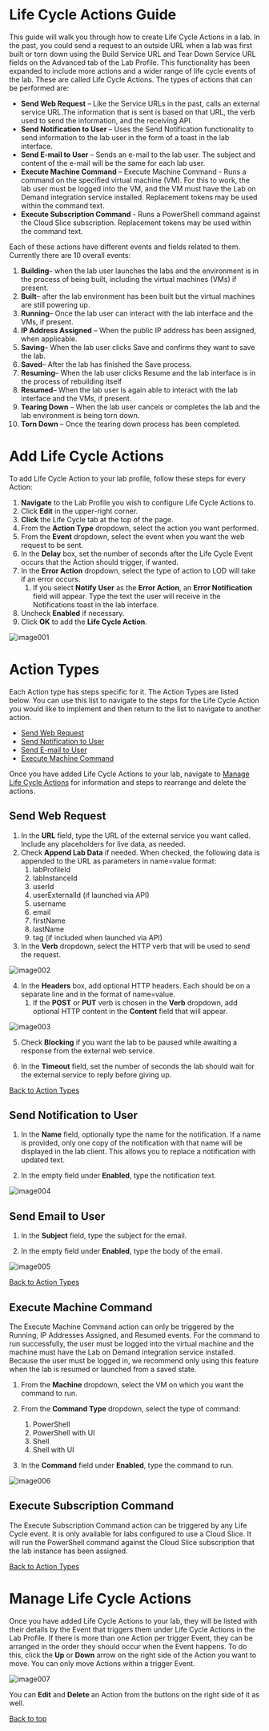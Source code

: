 # Life Cycle Actions Guide

<!--
## Disclaimer

This document supports a release of a software product that may be changed substantially in the future. It is provided for informational purposes only and Learn on Demand Systems, LLC, makes no warranties, either express or implied, in this document. Information in this document, including URL and other Internet Web site references, is subject to change without notice. The entire risk of the use or the results from the use of this document remains with the user. Unless otherwise noted, the companies, organizations, products, domain names, e-mail addresses, logos, people, places, and events depicted in examples herein are fictitious. No association with any real company, organization, product, domain name, e-mail address, logo, person, place, or event is intended or should be inferred. Complying with all applicable copyright laws is the responsibility of the user. Without limiting the rights under copyright, no part of this document may be reproduced, stored in or introduced into a retrieval system, or transmitted in any form or by any means (electronic, mechanical, photocopying, recording, or otherwise), or for any purpose, without the express written permission of Microsoft Corporation.

Learn on Demand Systems, LLC may have patents, patent applications, trademarks, copyrights, or other intellectual property rights covering subject matter in this document. Except as expressly provided in any written license agreement from Learn on Demand Systems, the furnishing of this document does not give you any license to these patents, trademarks, copyrights, or other intellectual property.

Copyright 2017 © Learn on Demand Systems, LLC. All rights reserved.

All other trademarks are property of their respective owners.

# Introduction

This guide provides information on building Life Cycle Actions in labs in Lab on Demand.


## Intended Audience

This guide assumes that the reader:

- Has a developer account with sufficient permissions to create a lab and modify select properties of a Lab Profile.
- Has existing labs hosted by LODS.
- Has a help desk support contract to pay for additional custom contract work.

The guide further assumes that the reader has knowledge of how to build labs in LOD and knowledge of life cycle events of LOD labs..

-->

This guide will walk you through how to create Life Cycle Actions in a lab. In the past, you could send a request to an outside URL when a lab was first built or torn down using the Build Service URL and Tear Down Service URL fields on the Advanced tab of the Lab Profile. This functionality has been expanded to include more actions and a wider range of life cycle events of the lab. These are called Life Cycle Actions. The types of actions that can be performed are:

- **Send Web Request** – Like the Service URLs in the past, calls an external service URL.The information that is sent is based on that URL, the verb used to send the information, and the receiving API.
- **Send Notification to User** – Uses the Send Notification functionality to send information to the lab user in the form of a toast in the lab interface.
- **Send E-mail to User** – Sends an e-mail to the lab user. The subject and content of the e-mail will be the same for each lab user.
- **Execute Machine Command** – Execute Machine Command - Runs a command on the specified virtual machine (VM). For this to work, the lab user must be logged into the VM, and the VM must have the Lab on Demand integration service installed. Replacement tokens may be used within the command text. 
- **Execute Subscription Command** - Runs a PowerShell command against the Cloud Slice subscription. Replacement tokens may be used within the command text. 

Each of these actions have different events and fields related to them. Currently there are 10 overall events:

1. **Building**– when the lab user launches the labs and the environment is in the process of being built, including the virtual machines (VMs) if present.
2. **Built**– after the lab environment has been built but the virtual machines are still powering up.
3. **Running**– Once the lab user can interact with the lab interface and the VMs, if present.
4. **IP Address Assigned** – When the public IP address has been assigned, when applicable.
5. **Saving**– When the lab user clicks Save and confirms they want to save the lab.
6. **Saved**– After the lab has finished the Save process.
7. **Resuming**– When the lab user clicks Resume and the lab interface is in the process of rebuilding itself
8. **Resumed**– When the lab user is again able to interact with the lab interface and the VMs, if present.
9. **Tearing Down** – When the lab user cancels or completes the lab and the lab environment is being torn down.
10. **Torn Down** – Once the tearing down process has been completed.

# Add Life Cycle Actions

To add Life Cycle Action to your lab profile, follow these steps for every Action:

1. **Navigate** to the Lab Profile you wish to configure Life Cycle Actions to.
1. Click **Edit** in the upper-right corner.
1. **Click** the Life Cycle tab at the top of the page.
2. From the **Action Type** dropdown, select the action you want performed.
3. From the **Event** dropdown, select the event when you want the web request to be sent.
4. In the **Delay** box, set the number of seconds after the Life Cycle Event occurs that the Action should trigger, if wanted.
5. In the **Error Action** dropdown, select the type of action to LOD will take if an error occurs.
   1. If you select **Notify User** as the **Error Action**, an **Error Notification** field will appear. Type the text the user will receive in the Notifications toast in the lab interface.
6. Uncheck **Enabled** if necessary.
7. Click **OK** to add the **Life Cycle Action**.

![image001](images/image001.png)                                  

# Action Types
Each Action type has steps specific for it. The Action Types are listed below. You can use this list to navigate to the steps for the Life Cycle Action you would like to implement and then return to the list to navigate to another action.

- [Send Web Request](#send-web-request)
- [Send Notification to User](#send-notification-to-user)
- [Send E-mail to User](#send-email-to-user)
- [Execute Machine Command](#execute-machine-command)

Once you have added Life Cycle Actions to your lab, navigate to [Manage Life Cycle Actions](#manage-life-cycle-actions) for information and steps to rearrange and delete the actions.

## Send Web Request

1. In the **URL** field, type the URL of the external service you want called. Include any placeholders for live data, as needed.
2. Check **Append Lab Data** if needed. When checked, the following data is appended to the URL as parameters in name=value format:
   1. labProfileId
   2. labInstanceId
   3. userId
   4. userExternalId (if launched via API)
   5. username
   6. email
   7. firstName
   8. lastName
   9. tag (if included when launched via API)
3. In the **Verb** dropdown, select the HTTP verb that will be used to send the request.

![image002](images/image002.png)

4. In the **Headers** box, add optional HTTP headers. Each should be on a separate line and in the format of name=value.
   1. If the **POST** or **PUT** verb is chosen in the **Verb** dropdown, add optional HTTP content in the **Content** field that will appear. 

![image003](images/image003.png)     

5.   Check **Blocking** if you want the lab to be paused while awaiting a response from the external web service.

6.   In the **Timeout** field, set the number of seconds the lab should wait for the external service to reply before giving up.

[Back to Action Types](#action-types)

## Send Notification to User

1.    In the **Name** field, optionally type the name for the notification. If a name is provided, only one copy of the notification with that name will be displayed in the lab client. This allows you to replace a notification with updated text.

2.    In the empty field under **Enabled**, type the notification text.

![image004](images/image004-2740826319.png)     

## Send Email to User

1.    In the **Subject** field, type the subject for the email. 

2.    In the empty field under **Enabled**, type the body of the email.

![image005](images/image005.png)

[Back to Action Types](#action-types)

## Execute Machine Command

The Execute Machine Command action can only be triggered by the Running, IP Addresses Assigned, and Resumed events. For the command to run successfully, the user must be logged into the virtual machine and the machine must have the Lab on Demand integration service installed. Because the user must be logged in, we recommend only using this feature when the lab is resumed or launched from a saved state.

1.   From the **Machine** dropdown, select the VM on which you want the command to run.
2.   From the **Command Type** dropdown, select the type of command:
     1.   PowerShell
     2.   PowerShell with UI
     3.   Shell
     4.   Shell with UI

3.   In the **Command** field under **Enabled**, type the command to run.

![image006](images/image006.png) 

## Execute Subscription Command

The Execute Subscription Command action can be triggered by any Life Cycle event. It is only available for labs configured to use a Cloud Slice. It will run the PowerShell command against the Cloud Slice subscription that the lab instance has been assigned.

[Back to Action Types](#action-types)

# Manage Life Cycle Actions

Once you have added Life Cycle Actions to your lab, they will be listed with their details by the Event that triggers them under Life Cycle Actions in the Lab Profile. If there is more than one Action per trigger Event, they can be arranged in the order they should occur when the Event happens. To do this, click the **Up** or **Down** arrow on the right side of the Action you want to move. You can only move Actions within a trigger Event.

![image007](images/image007.png)      

You can **Edit** and **Delete** an Action from the buttons on the right side of it as well.

[Back to top](#life-cycle-actions-guide)
